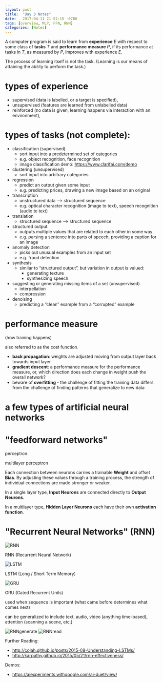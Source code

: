 ```yaml
---
layout: post
title:  "Day 3 Notes"
date:   2017-04-11 21:52:15 -0700
tags: [overview, MLP, FFN, RNN]
categories: [Notes]
---
```


A computer program is said to learn from **experience** *E* with respect to some class of **tasks** *T* and **performance measure** *P*, if its performance at tasks in *T*, as measured by *P*, improves with experience *E*.

The process of learning itself is not the task. (Learning is our means of attaining the ability to perform the task.)

# types of experience
- supervised (data is labelled, or a target is specified), 
- unsupervised (features are learned from unlabelled data) 
- reinforced (no data is given, learning happens via interaction with an environment), 

# types of tasks (not complete):
- classification (supervised)
  - sort input into a predetermined set of categories
  - e.g. object recognition, face recognition
  - image classification demo: https://www.clarifai.com/demo
- clustering (unsupervised)
  - sort input into arbitrary categories
- regression
  - predict an output given some input 
  - e.g. predicting prices, drawing a new image based on an original
- transcription
  - unstructured data  —> structured sequence
  - e.g. optical character recognition (image to text), speech recognition (audio to text)
- translation
  - structured sequence —> structured sequence
- structured output
  - outputs multiple values that are related to each other in some way
  - e.g. parsing a sentence into parts of speech, providing a caption for an image
- anomaly detection
  - picks out unusual examples from an input set
  - e.g. fraud detection
- synthesis
  - similar to “structured output”, but variation in output is valued:
    - generating texture
    - synthesizing speech
- suggesting or generating missing items of a set (unsupervised)
  - interpellation
  - compression
- denoising
  - predicting a “clean” example from a “corrupted” example

# performance measure
(how training happens)

also referred to as the cost function.

- **back propagation**: weights are adjusted moving from output layer back towards input layer
- **gradient descent**: a performance measure for the performance measure, or, which direction does each change in weight push the overall network?
- beware of **overfitting** - the challenge of fitting the training data differs from the challenge of finding patterns that generalize to new data

# a few types of artificial neural networks

# "feedforward networks" 

perceptron

multilayer perceptron

Each connection between neurons carries a trainable **Weight** and offset **Bias**. By adjusting these values through a training process, the strength of individual connections are made stronger or weaker.

In a single layer type, **Input Neurons** are connected directly to **Output Neurons**. 

In a multilayer type, **Hidden Layer Neurons** each have their own **activation function**.

# "Recurrent Neural Networks" (RNN)

![RNN](/_assets/images/rnn.png)

RNN (Recurrent Neural Network)

![LSTM](/_assets/images/lstm.png)

LSTM (Long / Short Term Memory)

![GRU](/_assets/images/gru.png)

GRU (Gated Recurrent Units)

used when sequence is important (what came before determines what comes next)

can be generalized to include text, audio, video (anything time-based), attention (scanning a scene, etc.)

![RNNgenerate](/_assets/images/01-house_generate.gif)
![RNNread](/_assets/images/01-house_read.gif)

Further Reading:
- http://colah.github.io/posts/2015-08-Understanding-LSTMs/
- http://karpathy.github.io/2015/05/21/rnn-effectiveness/

Demos:
- https://aiexperiments.withgoogle.com/ai-duet/view/

 





